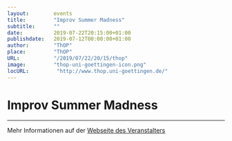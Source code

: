 ```yaml
---
layout:        events
title:         "Improv Summer Madness"
subtitle:      ""
date:          2019-07-22T20:15:00+01:00
publishdate:   2019-07-12T00:00:00+01:00
author:        "ThOP"
place:         "ThOP"
URL:           "/2019/07/22/20/15/thop"
image:         "thop-uni-goettingen-icon.png"
locURL:         "http://www.thop.uni-goettingen.de/"
---
```


Improv Summer Madness
===========


-----------



Mehr Informationen auf der [Webseite des Veranstalters](http://www.thop.uni-goettingen.de/)
